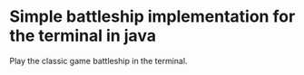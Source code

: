 # Simple battleship implementation for the terminal in java
Play the classic game battleship in the terminal.